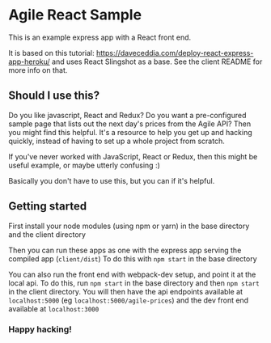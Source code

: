 # Agile React Sample

This is an example express app with a React front end.

It is based on this tutorial: https://daveceddia.com/deploy-react-express-app-heroku/ 
and uses React Slingshot as a base. See the client README for more info on that.

## Should I use this?

Do you like javascript, React and Redux? Do you want a pre-configured sample page that lists out
the next day's prices from the Agile API? Then you might find this helpful.
It's a resource to help you get up and hacking quickly, instead of
having to set up a whole project from scratch.

If you've never worked with JavaScript, React or Redux, then this might be useful example, or
maybe utterly confusing :)

Basically you don't have to use this, but you can if it's helpful.

## Getting started

First install your node modules (using npm or yarn) in the base directory and the client directory

Then you can run these apps as one with the express app serving the compiled app (`client/dist`)
To do this with `npm start` in the base directory

You can also run the front end with webpack-dev setup, and point it at the local api.
To do this, run `npm start` in the base directory and then `npm start` in the client directory.
You will then have the api endpoints available at `localhost:5000` (eg `localhost:5000/agile-prices`)
and the dev front end available at `localhost:3000`

### Happy hacking!
